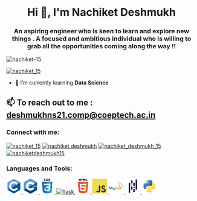<h1 align="center">Hi 👋, I'm Nachiket Deshmukh</h1>
<h3 align="center">An aspiring engineer who is keen to learn and explore new things . A focused and ambitious individual who is willing to grab all the opportunities coming along the way !!</h3>

<p align="left"> <img src="https://komarev.com/ghpvc/?username=nachiket-15&label=Profile%20views&color=0e75b6&style=flat" alt="nachiket-15" /> </p>

<p align="left"> <a href="https://twitter.com/nachiket_15" target="blank"><img src="https://img.shields.io/twitter/follow/nachiket_15?logo=twitter&style=for-the-badge" alt="nachiket_15" /></a> </p>

- 🌱 I’m currently learning **Data Science**
## 📫 To reach out to me : deshmukhns21.comp@coeptech.ac.in 
<h3 align="left">Connect with me:</h3>
<p align="left">
<a href="https://twitter.com/nachiket_15" target="blank"><img align="center" src="https://raw.githubusercontent.com/rahuldkjain/github-profile-readme-generator/master/src/images/icons/Social/twitter.svg" alt="nachiket_15" height="30" width="40" /></a>
<a href="https://www.linkedin.com/in/nachiket-deshmukh-a6881b196/" target="blank"><img align="center" src="https://raw.githubusercontent.com/rahuldkjain/github-profile-readme-generator/master/src/images/icons/Social/linked-in-alt.svg" alt="nachiket deshmukh" height="30" width="40" /></a>
<a href="https://instagram.com/nachiket_deshmukh_15" target="blank"><img align="center" src="https://raw.githubusercontent.com/rahuldkjain/github-profile-readme-generator/master/src/images/icons/Social/instagram.svg" alt="nachiket_deshmukh_15" height="30" width="40" /></a>
<a href="https://www.youtube.com/c/nachiketdeshmukh15" target="blank"><img align="center" src="https://raw.githubusercontent.com/rahuldkjain/github-profile-readme-generator/master/src/images/icons/Social/youtube.svg" alt="nachiketdeshmukh15" height="30" width="40" /></a>
</p>

<h3 align="left">Languages and Tools:</h3>
<p align="left"> <a href="https://www.cprogramming.com/" target="_blank" rel="noreferrer"> <img src="https://raw.githubusercontent.com/devicons/devicon/master/icons/c/c-original.svg" alt="c" width="40" height="40"/> </a> <a href="https://www.w3schools.com/cpp/" target="_blank" rel="noreferrer"> <img src="https://raw.githubusercontent.com/devicons/devicon/master/icons/cplusplus/cplusplus-original.svg" alt="cplusplus" width="40" height="40"/> </a> <a href="https://www.w3schools.com/css/" target="_blank" rel="noreferrer"> <img src="https://raw.githubusercontent.com/devicons/devicon/master/icons/css3/css3-original-wordmark.svg" alt="css3" width="40" height="40"/> </a> <a href="https://flask.palletsprojects.com/" target="_blank" rel="noreferrer"> <img src="https://www.vectorlogo.zone/logos/pocoo_flask/pocoo_flask-icon.svg" alt="flask" width="40" height="40"/> </a> <a href="https://www.w3.org/html/" target="_blank" rel="noreferrer"> <img src="https://raw.githubusercontent.com/devicons/devicon/master/icons/html5/html5-original-wordmark.svg" alt="html5" width="40" height="40"/> </a> <a href="https://developer.mozilla.org/en-US/docs/Web/JavaScript" target="_blank" rel="noreferrer"> <img src="https://raw.githubusercontent.com/devicons/devicon/master/icons/javascript/javascript-original.svg" alt="javascript" width="40" height="40"/> </a> <a href="https://www.mysql.com/" target="_blank" rel="noreferrer"> <img src="https://raw.githubusercontent.com/devicons/devicon/master/icons/mysql/mysql-original-wordmark.svg" alt="mysql" width="40" height="40"/> </a> <a href="https://pandas.pydata.org/" target="_blank" rel="noreferrer"> <img src="https://raw.githubusercontent.com/devicons/devicon/2ae2a900d2f041da66e950e4d48052658d850630/icons/pandas/pandas-original.svg" alt="pandas" width="40" height="40"/> </a> <a href="https://www.python.org" target="_blank" rel="noreferrer"> <img src="https://raw.githubusercontent.com/devicons/devicon/master/icons/python/python-original.svg" alt="python" width="40" height="40"/> </a> </p>


